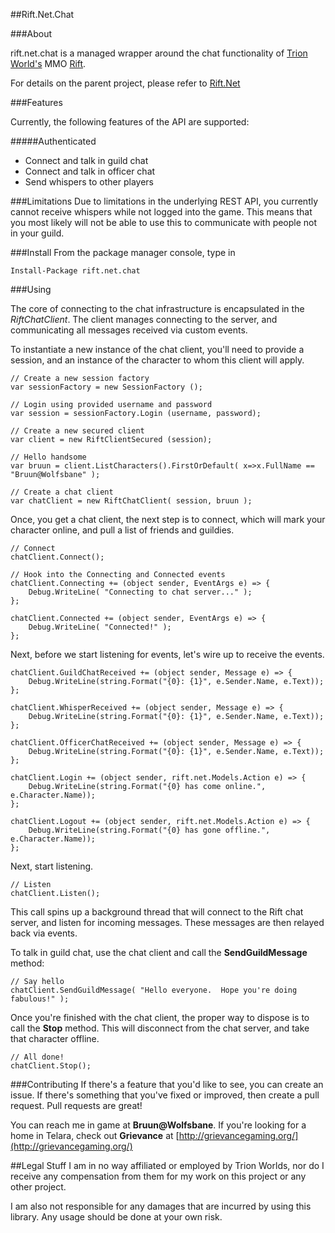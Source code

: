 ##Rift.Net.Chat

###About

rift.net.chat is a managed wrapper around the chat functionality of [Trion World's](http://www.trionworlds.com) MMO [Rift](http://www.riftgame.com).

For details on the parent project, please refer to [Rift.Net](http://github.com/kevinbrill/rift.net)

###Features

Currently, the following features of the API are supported:

#####Authenticated
* Connect and talk in guild chat
* Connect and talk in officer chat
* Send whispers to other players

###Limitations
Due to limitations in the underlying REST API, you currently cannot receive whispers while not logged into the game.  This means that you most likely will not be able to use this to communicate with people not in your guild.

###Install
From the package manager console, type in

    Install-Package rift.net.chat

###Using

The core of connecting to the chat infrastructure is encapsulated in the *RiftChatClient*.  The client manages connecting to the server, and communicating all messages received via custom events.

To instantiate a new instance of the chat client, you'll need to provide a session, and an instance of the character to whom this client will apply.

	// Create a new session factory
	var sessionFactory = new SessionFactory ();

	// Login using provided username and password
	var session = sessionFactory.Login (username, password);

	// Create a new secured client 
	var client = new RiftClientSecured (session);
	
	// Hello handsome
	var bruun = client.ListCharacters().FirstOrDefault( x=>x.FullName == "Bruun@Wolfsbane" );
	
	// Create a chat client
	var chatClient = new RiftChatClient( session, bruun );
	
Once, you get a chat client, the next step is to connect, which will mark your character online, and pull a list of friends and guildies.

    // Connect
    chatClient.Connect();
    
    // Hook into the Connecting and Connected events
	chatClient.Connecting += (object sender, EventArgs e) => {
		Debug.WriteLine( "Connecting to chat server..." );
	};

	chatClient.Connected += (object sender, EventArgs e) => {
		Debug.WriteLine( "Connected!" );
	};

Next, before we start listening for events, let's wire up to receive the events.

	chatClient.GuildChatReceived += (object sender, Message e) => {
		Debug.WriteLine(string.Format("{0}: {1}", e.Sender.Name, e.Text));
	};

	chatClient.WhisperReceived += (object sender, Message e) => {
        Debug.WriteLine(string.Format("{0}: {1}", e.Sender.Name, e.Text));
	};

	chatClient.OfficerChatReceived += (object sender, Message e) => {
        Debug.WriteLine(string.Format("{0}: {1}", e.Sender.Name, e.Text));
	};

	chatClient.Login += (object sender, rift.net.Models.Action e) => {
		Debug.WriteLine(string.Format("{0} has come online.", e.Character.Name));
	};

	chatClient.Logout += (object sender, rift.net.Models.Action e) => {
		Debug.WriteLine(string.Format("{0} has gone offline.", e.Character.Name));
	};
	
Next, start listening.

    // Listen
    chatClient.Listen();
    
This call spins up a background thread that will connect to the Rift chat server, and listen for incoming messages.  These messages are then relayed back via events.

To talk in guild chat, use the chat client and call the **SendGuildMessage** method:

    // Say hello
    chatClient.SendGuildMessage( "Hello everyone.  Hope you're doing fabulous!" );
    
Once you're finished with the chat client, the proper way to dispose is to call the **Stop** method.  This will disconnect from the chat server, and take that character offline.

    // All done!
    chatClient.Stop();

###Contributing
If there's a feature that you'd like to see, you can create an issue.  If there's something that you've fixed or improved, then create a pull request.  Pull requests are great!

You can reach me in game at **Bruun@Wolfsbane**.  If you're looking for a home in Telara, check out **Grievance** at [http://grievancegaming.org/](http://grievancegaming.org/)

##Legal Stuff
I am in no way affiliated or employed by Trion Worlds, nor do I receive any compensation from them for my work on this project or any other project.

I am also not responsible for any damages that are incurred by using this library.  Any usage should be done at your own risk.